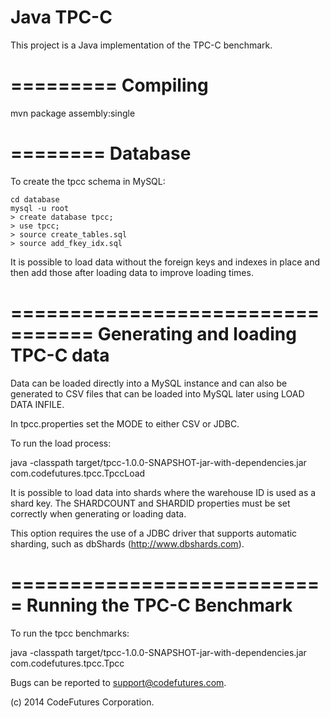 Java TPC-C
==========

This project is a Java implementation of the TPC-C benchmark.

=========
Compiling
=========

mvn package assembly:single

========
Database
========

To create the tpcc schema in MySQL:

```
cd database
mysql -u root
> create database tpcc;
> use tpcc;
> source create_tables.sql
> source add_fkey_idx.sql
```

It is possible to load data without the foreign keys and indexes in place and then add those
after loading data to improve loading times.

=================================
Generating and loading TPC-C data
=================================

Data can be loaded directly into a MySQL instance and can also be generated to CSV files that
can be loaded into MySQL later using LOAD DATA INFILE.

In tpcc.properties set the MODE to either CSV or JDBC.

To run the load process:

java -classpath target/tpcc-1.0.0-SNAPSHOT-jar-with-dependencies.jar com.codefutures.tpcc.TpccLoad

It is possible to load data into shards where the warehouse ID is used as a shard key. The
SHARDCOUNT and SHARDID properties must be set correctly when generating or loading data.

This option requires the use of a JDBC driver that supports automatic sharding, such as
dbShards (http://www.dbshards.com).

===========================
Running the TPC-C Benchmark
===========================

To run the tpcc benchmarks:

java -classpath target/tpcc-1.0.0-SNAPSHOT-jar-with-dependencies.jar com.codefutures.tpcc.Tpcc

Bugs can be reported to support@codefutures.com.

(c) 2014 CodeFutures Corporation.
